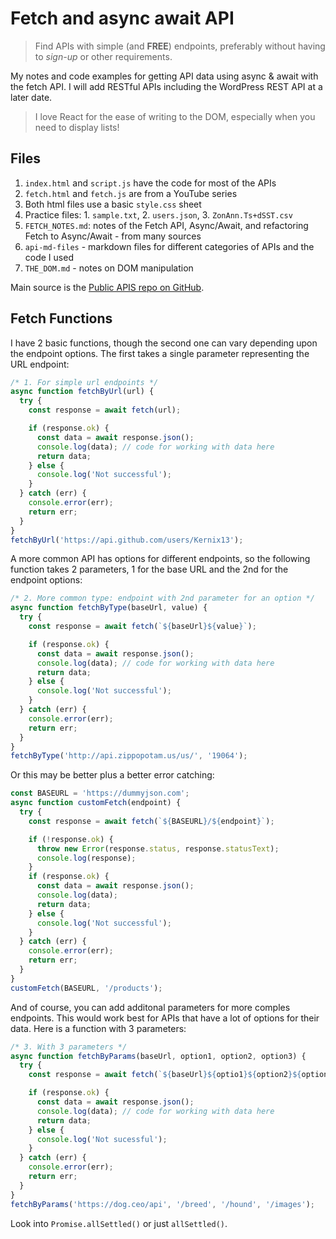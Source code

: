 # Fetch and async await API

> Find APIs with simple (and **FREE**) endpoints, preferably without having to _sign-up_ or other requirements.

My notes and code examples for getting API data using async & await with the fetch API. I will add RESTful APIs including the WordPress REST API at a later date.

> I love React for the ease of writing to the DOM, especially when you need to display lists!

## Files

1. `index.html` and `script.js` have the code for most of the APIs
1. `fetch.html` and `fetch.js` are from a YouTube series
1. Both html files use a basic `style.css` sheet
1. Practice files: 1. `sample.txt`, 2. `users.json`, 3. `ZonAnn.Ts+dSST.csv`
1. `FETCH_NOTES.md`: notes of the Fetch API, Async/Await, and refactoring Fetch to Async/Await - from many sources
1. `api-md-files` - markdown files for different categories of APIs and the code I used
1. `THE_DOM.md` - notes on DOM manipulation

Main source is the [Public APIS repo on GitHub](https://github.com/public-apis/public-apis).

## Fetch Functions

I have 2 basic functions, though the second one can vary depending upon the endpoint options. The first takes a single parameter representing the URL endpoint:

```js
/* 1. For simple url endpoints */
async function fetchByUrl(url) {
  try {
    const response = await fetch(url);

    if (response.ok) {
      const data = await response.json();
      console.log(data); // code for working with data here
      return data;
    } else {
      console.log('Not successful');
    }
  } catch (err) {
    console.error(err);
    return err;
  }
}
fetchByUrl('https://api.github.com/users/Kernix13');
```

A more common API has options for different endpoints, so the following function takes 2 parameters, 1 for the base URL and the 2nd for the endpoint options:

```js
/* 2. More common type: endpoint with 2nd parameter for an option */
async function fetchByType(baseUrl, value) {
  try {
    const response = await fetch(`${baseUrl}${value}`);

    if (response.ok) {
      const data = await response.json();
      console.log(data); // code for working with data here
      return data;
    } else {
      console.log('Not successful');
    }
  } catch (err) {
    console.error(err);
    return err;
  }
}
fetchByType('http://api.zippopotam.us/us/', '19064');
```

Or this may be better plus a better error catching:

```js
const BASEURL = 'https://dummyjson.com';
async function customFetch(endpoint) {
  try {
    const response = await fetch(`${BASEURL}/${endpoint}`);

    if (!response.ok) {
      throw new Error(response.status, response.statusText);
      console.log(response);
    }
    if (response.ok) {
      const data = await response.json();
      console.log(data);
      return data;
    } else {
      console.log('Not successful');
    }
  } catch (err) {
    console.error(err);
    return err;
  }
}
customFetch(BASEURL, '/products');
```

And of course, you can add additonal parameters for more comples endpoints. This would work best for APIs that have a lot of options for their data. Here is a function with 3 parameters:

```js
/* 3. With 3 parameters */
async function fetchByParams(baseUrl, option1, option2, option3) {
  try {
    const response = await fetch(`${baseUrl}${optio1}${option2}${option3}`);

    if (response.ok) {
      const data = await response.json();
      console.log(data); // code for working with data here
      return data;
    } else {
      console.log('Not sucessful');
    }
  } catch (err) {
    console.error(err);
    return err;
  }
}
fetchByParams('https://dog.ceo/api', '/breed', '/hound', '/images');
```

Look into `Promise.allSettled()` or just `allSettled()`.
